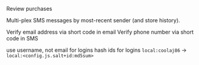 Review purchases

Multi-plex SMS messages by most-recent sender (and store history).

Verify email address via short code in email
Verify phone number via short code in SMS

use username, not email for logins
hash ids for logins `local:coolaj86` -> `local:<config.js.salt+id:md5sum>`
